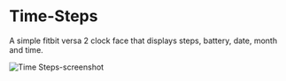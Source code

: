 # Time-Steps
A simple fitbit versa 2 clock face that displays steps, battery, date, month and time. 

![Time Steps-screenshot](https://user-images.githubusercontent.com/86511163/123508674-6dc10b00-d68e-11eb-9acf-2e3fba026fc0.png)
